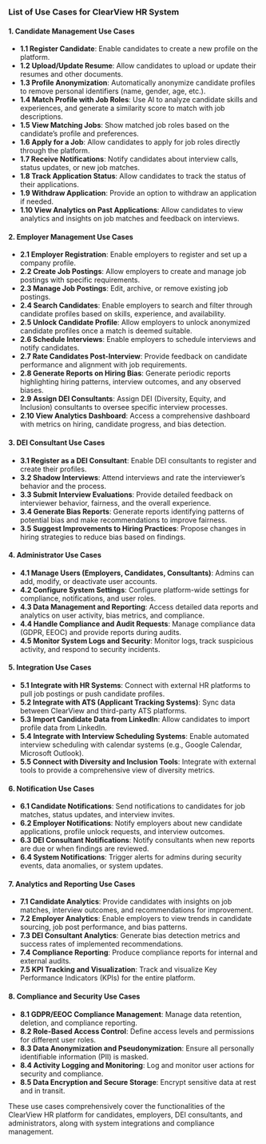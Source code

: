 ### **List of Use Cases for ClearView HR System**

#### **1. Candidate Management Use Cases**
   - **1.1 Register Candidate**: Enable candidates to create a new profile on the platform.
   - **1.2 Upload/Update Resume**: Allow candidates to upload or update their resumes and other documents.
   - **1.3 Profile Anonymization**: Automatically anonymize candidate profiles to remove personal identifiers (name, gender, age, etc.).
   - **1.4 Match Profile with Job Roles**: Use AI to analyze candidate skills and experiences, and generate a similarity score to match with job descriptions.
   - **1.5 View Matching Jobs**: Show matched job roles based on the candidate’s profile and preferences.
   - **1.6 Apply for a Job**: Allow candidates to apply for job roles directly through the platform.
   - **1.7 Receive Notifications**: Notify candidates about interview calls, status updates, or new job matches.
   - **1.8 Track Application Status**: Allow candidates to track the status of their applications.
   - **1.9 Withdraw Application**: Provide an option to withdraw an application if needed.
   - **1.10 View Analytics on Past Applications**: Allow candidates to view analytics and insights on job matches and feedback on interviews.

#### **2. Employer Management Use Cases**
   - **2.1 Employer Registration**: Enable employers to register and set up a company profile.
   - **2.2 Create Job Postings**: Allow employers to create and manage job postings with specific requirements.
   - **2.3 Manage Job Postings**: Edit, archive, or remove existing job postings.
   - **2.4 Search Candidates**: Enable employers to search and filter through candidate profiles based on skills, experience, and availability.
   - **2.5 Unlock Candidate Profile**: Allow employers to unlock anonymized candidate profiles once a match is deemed suitable.
   - **2.6 Schedule Interviews**: Enable employers to schedule interviews and notify candidates.
   - **2.7 Rate Candidates Post-Interview**: Provide feedback on candidate performance and alignment with job requirements.
   - **2.8 Generate Reports on Hiring Bias**: Generate periodic reports highlighting hiring patterns, interview outcomes, and any observed biases.
   - **2.9 Assign DEI Consultants**: Assign DEI (Diversity, Equity, and Inclusion) consultants to oversee specific interview processes.
   - **2.10 View Analytics Dashboard**: Access a comprehensive dashboard with metrics on hiring, candidate progress, and bias detection.

#### **3. DEI Consultant Use Cases**
   - **3.1 Register as a DEI Consultant**: Enable DEI consultants to register and create their profiles.
   - **3.2 Shadow Interviews**: Attend interviews and rate the interviewer’s behavior and the process.
   - **3.3 Submit Interview Evaluations**: Provide detailed feedback on interviewer behavior, fairness, and the overall experience.
   - **3.4 Generate Bias Reports**: Generate reports identifying patterns of potential bias and make recommendations to improve fairness.
   - **3.5 Suggest Improvements to Hiring Practices**: Propose changes in hiring strategies to reduce bias based on findings.

#### **4. Administrator Use Cases**
   - **4.1 Manage Users (Employers, Candidates, Consultants)**: Admins can add, modify, or deactivate user accounts.
   - **4.2 Configure System Settings**: Configure platform-wide settings for compliance, notifications, and user roles.
   - **4.3 Data Management and Reporting**: Access detailed data reports and analytics on user activity, bias metrics, and compliance.
   - **4.4 Handle Compliance and Audit Requests**: Manage compliance data (GDPR, EEOC) and provide reports during audits.
   - **4.5 Monitor System Logs and Security**: Monitor logs, track suspicious activity, and respond to security incidents.

#### **5. Integration Use Cases**
   - **5.1 Integrate with HR Systems**: Connect with external HR platforms to pull job postings or push candidate profiles.
   - **5.2 Integrate with ATS (Applicant Tracking Systems)**: Sync data between ClearView and third-party ATS platforms.
   - **5.3 Import Candidate Data from LinkedIn**: Allow candidates to import profile data from LinkedIn.
   - **5.4 Integrate with Interview Scheduling Systems**: Enable automated interview scheduling with calendar systems (e.g., Google Calendar, Microsoft Outlook).
   - **5.5 Connect with Diversity and Inclusion Tools**: Integrate with external tools to provide a comprehensive view of diversity metrics.

#### **6. Notification Use Cases**
   - **6.1 Candidate Notifications**: Send notifications to candidates for job matches, status updates, and interview invites.
   - **6.2 Employer Notifications**: Notify employers about new candidate applications, profile unlock requests, and interview outcomes.
   - **6.3 DEI Consultant Notifications**: Notify consultants when new reports are due or when findings are reviewed.
   - **6.4 System Notifications**: Trigger alerts for admins during security events, data anomalies, or system updates.

#### **7. Analytics and Reporting Use Cases**
   - **7.1 Candidate Analytics**: Provide candidates with insights on job matches, interview outcomes, and recommendations for improvement.
   - **7.2 Employer Analytics**: Enable employers to view trends in candidate sourcing, job post performance, and bias patterns.
   - **7.3 DEI Consultant Analytics**: Generate bias detection metrics and success rates of implemented recommendations.
   - **7.4 Compliance Reporting**: Produce compliance reports for internal and external audits.
   - **7.5 KPI Tracking and Visualization**: Track and visualize Key Performance Indicators (KPIs) for the entire platform.

#### **8. Compliance and Security Use Cases**
   - **8.1 GDPR/EEOC Compliance Management**: Manage data retention, deletion, and compliance reporting.
   - **8.2 Role-Based Access Control**: Define access levels and permissions for different user roles.
   - **8.3 Data Anonymization and Pseudonymization**: Ensure all personally identifiable information (PII) is masked.
   - **8.4 Activity Logging and Monitoring**: Log and monitor user actions for security and compliance.
   - **8.5 Data Encryption and Secure Storage**: Encrypt sensitive data at rest and in transit.

These use cases comprehensively cover the functionalities of the ClearView HR platform for candidates, employers, DEI consultants, and administrators, along with system integrations and compliance management. 
